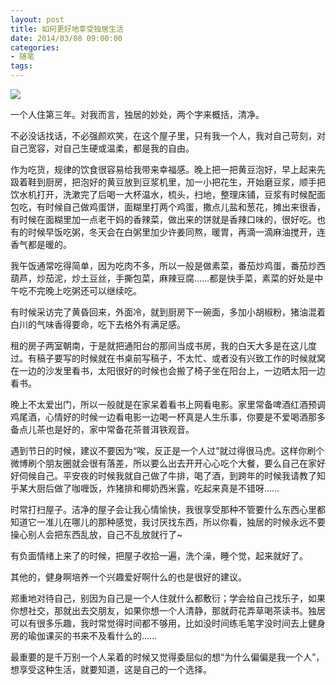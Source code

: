```yaml
---
layout: post
title: 如何更好地享受独居生活
date: 2014/03/08 09:00:00
categories: 
- 随笔
tags: 
---
```


![][1] 

一个人住第三年。对我而言，独居的妙处，两个字来概括，清净。

不必没话找话，不必强颜欢笑，在这个屋子里，只有我一个人，我对自己苛刻，对自己宽容，对自己生硬或温柔，都是我的自由。

作为吃货，规律的饮食很容易给我带来幸福感。晚上把一把黄豆泡好，早上起来先趿着鞋到厨房，把泡好的黄豆放到豆浆机里，加一小把花生，开始磨豆浆，顺手把饮水机打开，洗漱完了后喝一大杯温水，梳头，扫地，整理床铺，豆浆有时候配面包吃，有时候自己做鸡蛋饼，面糊里打两个鸡蛋，撒点儿盐和葱花，摊出来很香，有时候在面糊里加一点老干妈的香辣菜，做出来的饼就是香辣口味的，很好吃。也有的时候早饭吃粥，冬天会在白粥里加少许姜同熬，暖胃，再滴一滴麻油搅开，连香气都是暖的。

我午饭通常吃得简单，因为吃肉不多，所以一般是做素菜，番茄炒鸡蛋，番茄炒西葫芦，炒茄泥，炒土豆丝，手撕包菜，麻辣豆腐……都是快手菜，素菜的好处是中午吃不完晚上吃粥还可以继续吃。

有时候采访完了黄昏回来，外面冷，就到厨房下一碗面，多加小胡椒粉，猪油混着白川的气味香得要命，吃下去格外有满足感。

租的房子两室朝南，于是就把通阳台的那间当成书房，我的白天大多是在这儿度过。有稿子要写的时候就在书桌前写稿子，不太忙、或者没有兴致工作的时候就窝在一边的沙发里看书，太阳很好的时候也会搬了椅子坐在阳台上，一边晒太阳一边看书。

晚上不太爱出门，所以一般就是在家呆着看书上网看电影。家里常备啤酒红酒预调鸡尾酒，心情好的时候一边看电影一边喝一杯真是人生乐事，你要是不爱喝酒那多备点儿茶也是好的，家中常备花茶普洱铁观音。

遇到节日的时候，建议不要因为“唉，反正是一个人过”就过得很马虎。这样你刷个微博刷个朋友圈就会很有落差，所以要么出去开开心心吃个大餐，要么自己在家好好伺候自己。平安夜的时候我就自己做了牛排，喝了酒，到跨年的时候我请教了知乎某大厨后做了咖喱饭，炸猪排和椰奶西米露，吃起来真是不错呀……

时常打扫屋子。洁净的屋子会让我心情愉快，我很享受那种不管要什么东西心里都知道它一准儿在哪儿的那种感觉，我讨厌找东西，所以你看，独居的时候永远不要操心别人会把东西乱放，自己不乱放就行了~

有负面情绪上来了的时候，把屋子收拾一遍，洗个澡，睡个觉，起来就好了。

其他的，健身啊培养一个兴趣爱好啊什么的也是很好的建议。

郑重地对待自己，别因为自己是一个人住就什么都敷衍；学会给自己找乐子，如果你想社交，那就出去交朋友，如果你想一个人清静，那就莳花弄草喝茶读书。独居可以有很多乐趣，我时常觉得时间都不够用，比如没时间练毛笔字没时间去上健身房的瑜伽课买的书来不及看什么的……

最重要的是千万别一个人呆着的时候又觉得委屈似的想“为什么偏偏是我一个人”，想享受这种生活，就要知道，这是自己的一个选择。

[1]: http://ww2.sinaimg.cn/large/006tNc79gw1f511031i2ij30hs0hsgmx
